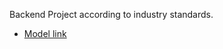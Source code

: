 Backend Project according to industry standards.

- [Model link](https://app.eraser.io/workspace/dowAreOGCAMGmSF1JulC)